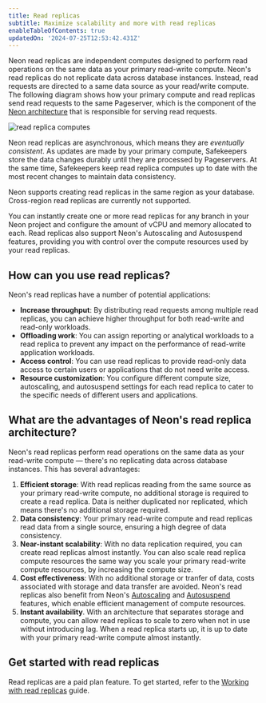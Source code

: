 ```yaml
---
title: Read replicas
subtitle: Maximize scalability and more with read replicas
enableTableOfContents: true
updatedOn: '2024-07-25T12:53:42.431Z'
---
```


Neon read replicas are independent computes designed to perform read operations on the same data as your primary read-write compute. Neon's read replicas do not replicate data across database instances. Instead, read requests are directed to a same data source as your read/write compute. The following diagram shows how your primary compute and read replicas send read requests to the same Pageserver, which is the component of the [Neon architecture](/docs/introduction/architecture-overview) that is responsible for serving read requests.

![read replica computes](/docs/introduction/read_replicas.jpg)

Neon read replicas are asynchronous, which means they are _eventually consistent_. As updates are made by your primary compute, Safekeepers store the data changes durably until they are processed by Pageservers. At the same time, Safekeepers keep read replica computes up to date with the most recent changes to maintain data consistency.

Neon supports creating read replicas in the same region as your database. Cross-region read replicas are currently not supported.

You can instantly create one or more read replicas for any branch in your Neon project and configure the amount of vCPU and memory allocated to each. Read replicas also support Neon's Autoscaling and Autosuspend features, providing you with control over the compute resources used by your read replicas.

## How can you use read replicas?

Neon's read replicas have a number of potential applications:

- **Increase throughput**: By distributing read requests among multiple read replicas, you can achieve higher throughput for both read-write and read-only workloads.
- **Offloading work**: You can assign reporting or analytical workloads to a read replica to prevent any impact on the performance of read-write application workloads.
- **Access control**: You can use read replicas to provide read-only data access to certain users or applications that do not need write access.
- **Resource customization**: You configure different compute size, autoscaling, and autosuspend settings for each read replica to cater to the specific needs of different users and applications.

## What are the advantages of Neon's read replica architecture?

Neon's read replicas perform read operations on the same data as your read-write compute &#8212; there's no replicating data across database instances. This has several advantages:

1. **Efficient storage**: With read replicas reading from the same source as your primary read-write compute, no additional storage is required to create a read replica. Data is neither duplicated nor replicated, which means there's no additional storage required.
2. **Data consistency**: Your primary read-write compute and read replicas read data from a single source, ensuring a high degree of data consistency.
3. **Near-instant scalability**: With no data replication required, you can create read replicas almost instantly. You can also scale read replica compute resources the same way you scale your primary read-write compute resources, by increasing the compute size.
4. **Cost effectiveness**: With no additional storage or tranfer of data, costs associated with storage and data transfer are avoided. Neon's read replicas also benefit from Neon's [Autoscaling](/docs/introduction/autoscaling) and [Autosuspend](/docs/manage/endpoints#auto-suspend-configuration) features, which enable efficient management of compute resources.
5. **Instant availability**. With an architecture that separates storage and compute, you can allow read replicas to scale to zero when not in use without introducing lag. When a read replica starts up, it is up to date with your primary read-write compute almost instantly.

## Get started with read replicas

Read replicas are a paid plan feature. To get started, refer to the [Working with read replicas](/docs/guides/read-replica-guide) guide.
